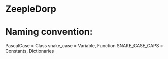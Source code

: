 # ZeepleDorp


# Naming convention:
PascalCase = Class
snake_case = Variable, Function
SNAKE_CASE_CAPS = Constants, Dictionaries

